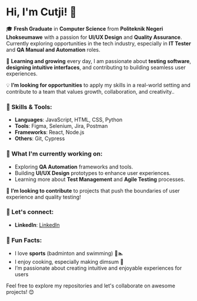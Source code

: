 # Hi, I'm Cutji! 👋

🎓 **Fresh Graduate** in **Computer Science** from **Politeknik Negeri Lhokseumawe** with a passion for **UI/UX Design** and **Quality Assurance**. Currently exploring opportunities in the tech industry, especially in **IT Tester** and **QA Manual and Automation** roles.

🌱 **Learning and growing** every day, I am passionate about **testing software**, **designing intuitive interfaces**, and contributing to building seamless user experiences.

💡 **I’m looking for opportunities** to apply my skills in a real-world setting and contribute to a team that values growth, collaboration, and creativity.. 


### 🧰 Skills & Tools:
- **Languages**: JavaScript, HTML, CSS, Python
- **Tools**: Figma, Selenium, Jira, Postman
- **Frameworks**: React, Node.js
- **Others**: Git, Cypress

### 🚀 What I'm currently working on:
- Exploring **QA Automation** frameworks and tools.
- Building **UI/UX Design** prototypes to enhance user experiences.
- Learning more about **Test Management** and **Agile Testing** processes.

🔭 **I’m looking to contribute** to projects that push the boundaries of user experience and quality testing!

### 💬 Let's connect:
- **LinkedIn**: [LinkedIn](https://www.linkedin.com/in/cutji)

### 🍜 Fun Facts:
- I love **sports** (badminton and swimming) 🏸🏊
- I enjoy cooking, especially making dimsum 🥟
- I’m passionate about creating intuitive and enjoyable experiences for users

Feel free to explore my repositories and let's collaborate on awesome projects! 😊
